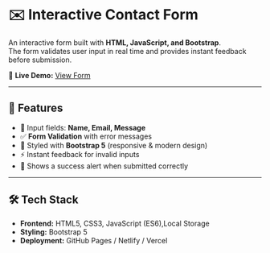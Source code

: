 # ✉️ Interactive Contact Form

An interactive form built with **HTML, JavaScript, and Bootstrap**.  
The form validates user input in real time and provides instant feedback before submission.  

🔗 **Live Demo:** [View Form](https://interactive-form-gopi13.netlify.app/)

---

## 🚀 Features
- 📝 Input fields: **Name, Email, Message**
- ✅ **Form Validation** with error messages
- 🎨 Styled with **Bootstrap 5** (responsive & modern design)
- ⚡ Instant feedback for invalid inputs
- 🎉 Shows a success alert when submitted correctly

---

## 🛠️ Tech Stack
- **Frontend:** HTML5, CSS3, JavaScript (ES6),Local Storage
- **Styling:** Bootstrap 5
- **Deployment:** GitHub Pages / Netlify / Vercel



